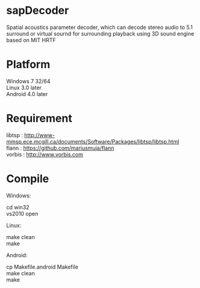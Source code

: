 sapDecoder
========

Spatial acoustics parameter decoder, which can decode stereo audio to 5.1 surround or virtual sournd for surrounding playback using 3D sound engine based on MIT HRTF


Platform
========
Windows 7 32/64<br>
Linux 3.0 later<br>
Android 4.0 later<br>


Requirement
========

libtsp : http://www-mmsp.ece.mcgill.ca/documents/Software/Packages/libtsp/libtsp.html<br>
flann  : https://github.com/mariusmuja/flann<br>
vorbis : http://www.vorbis.com<br>

Compile
========
Windows: 

  cd win32<br>
  vs2010 open<br>
  
Linux:

  make clean<br>
  make<br>

Android:

  cp Makefile.android Makefile<br>
  make clean<br>
  make<br>
